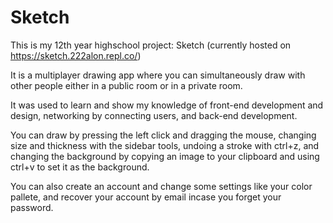 # Sketch

This is my 12th year highschool project: Sketch (currently hosted on https://sketch.222alon.repl.co/)

It is a multiplayer drawing app where you can simultaneously draw with other people either in a public room or in a private room.

It was used to learn and show my knowledge of front-end development and design, networking by connecting users, and back-end development.

You can draw by pressing the left click and dragging the mouse, changing size and thickness with the sidebar tools, undoing a stroke with ctrl+z, and changing the background by 
copying an image to your clipboard and using ctrl+v to set it as the background.

You can also create an account and change some settings like your color pallete, and recover your account by email incase you forget your password.
